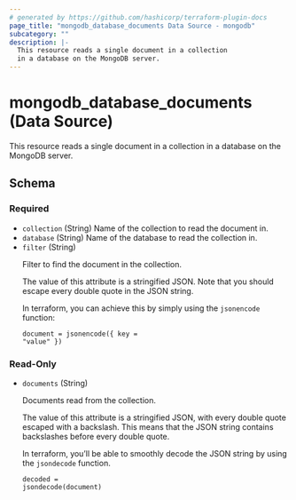 ```yaml
---
# generated by https://github.com/hashicorp/terraform-plugin-docs
page_title: "mongodb_database_documents Data Source - mongodb"
subcategory: ""
description: |-
  This resource reads a single document in a collection
  in a database on the MongoDB server.
---
```


# mongodb_database_documents (Data Source)

This resource reads a single document in a collection 
in a database on the MongoDB server.



<!-- schema generated by tfplugindocs -->
## Schema

### Required

- `collection` (String) Name of the collection to read the document in.
- `database` (String) Name of the database to read the collection in.
- `filter` (String) <p>Filter to find the document in the collection.</p>  <p>The value of this attribute is a stringified JSON. Note that you should escape every double quote in the JSON string.</p>  <p>In terraform, you can achieve this by simply using the <code>jsonencode</code> function:</p>  <pre><code class="language-terraform">document = jsonencode({ key = "value" })</code></pre>

### Read-Only

- `documents` (String) <p>Documents read from the collection.</p>  <p>The value of this attribute is a stringified JSON, with every double quote escaped with a backslash. This means that the JSON string contains backslashes before every double quote.</p>  <p>In terraform, you&rsquo;ll be able to smoothly decode the JSON string by using the <code>jsondecode</code> function.</p>  <pre><code class="language-terraform">decoded = jsondecode(document)</code></pre>

